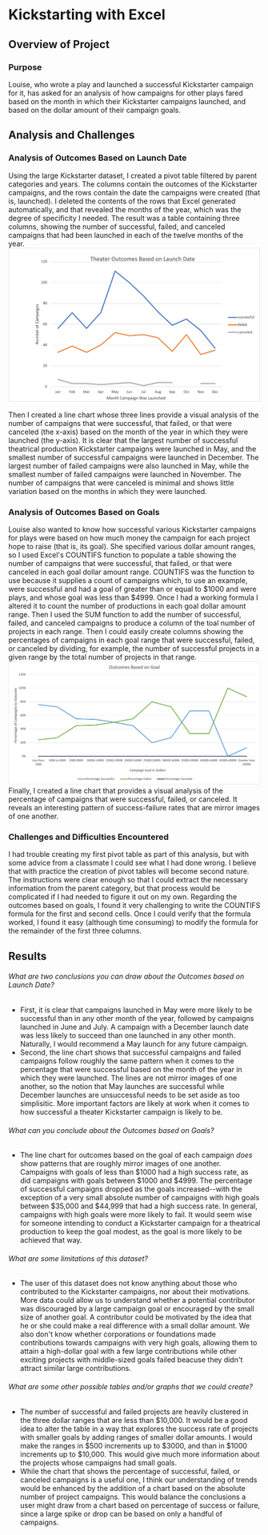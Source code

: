 # Kickstarting with Excel

## Overview of Project

### Purpose
Louise, who wrote a play and launched a successful Kickstarter campaign for it, has asked for an analysis of how campaigns for other plays fared based on the month in which their Kickstarter campaigns launched, and based on the dollar amount of their campaign goals.

## Analysis and Challenges

### Analysis of Outcomes Based on Launch Date
Using the large Kickstarter dataset, I created a pivot table filtered by parent categories and years. The columns contain the outcomes of the Kickstarter campaigns, and the rows contain the date the campaigns were created (that is, launched). I deleted the contents of the rows that Excel generated automatically, and that revealed the months of the year, which was the degree of specificity I needed. The result was a table containing three columns, showing the number of successful, failed, and canceled campaigns that had been launched in each of the twelve months of the year. 
![mypic2](https://github.com/JGGall/kickstarter-analysis/blob/main/Resources/Theater_Outcomes_vs_Launch.png)

Then I created a line chart whose three lines provide a visual analysis of the number of campaigns that were successful, that failed, or that were canceled (the x-axis) based on the month of the year in which they were launched (the y-axis). It is clear that the largest number of successful theatrical production Kickstarter campaigns were launched in May, and the smallest number of successful campaigns were launched in December. The largest number of failed campaigns were also launched in May, while the smallest number of failed campaigns were launched in November. The number of campaigns that were canceled is minimal and shows little variation based on the months in which they were launched.

### Analysis of Outcomes Based on Goals
Louise also wanted to know how successful various Kickstarter campaigns for plays were based on how much money the campaign for each project hope to raise (that is, its goal). She specified various dollar amount ranges, so I used Excel's COUNTIFS function to populate a table showing the number of campaigns that were successful, that failed, or that were canceled in each goal dollar amount range. COUNTIFS was the function to use because it supplies a count of campaigns which, to use an example, were successful and had a goal of greater than or equal to $1000 and were plays, and whose goal was less than $4999. Once I had a working formula I altered it to count the number of productions in each goal dollar amount range. Then I used the SUM function to add the number of successful, failed, and canceled campaigns to produce a column of the toal number of projects in each range. Then I could easily create columns showing the percentages of campaigns in each goal range that were successful, failed, or canceled by dividing, for example, the number of successful projects in a given range by the total number of projects in that range. 
![mypic1](https://github.com/JGGall/kickstarter-analysis/blob/main/Resources/Outcomes_vs_Goals.png)
Finally, I created a line chart that provides a visual analysis of the percentage of campaigns that were successful, failed, or canceled. It reveals an interesting pattern of success-failure rates that are mirror images of one another.

### Challenges and Difficulties Encountered
I had trouble creating my first pivot table as part of this analysis, but with some advice from a classmate I could see what I had done wrong. I believe that with practice the creation of pivot tables will become second nature. The instructions were clear enough so that I could extract the necessary information from the parent category, but that process would be complicated if I had needed to figure it out on my own. Regarding the outcomes based on goals, I found it very challenging to write the COUNTIFS formula for the first and second cells. Once I could verify that the formula worked, I found it easy (although time consuming) to modify the formula for the remainder of the first three columns.

## Results

###### What are two conclusions you can draw about the Outcomes based on Launch Date?
- First, it is clear that campaigns launched in May were more likely to be successful than in any other month of the year, followed by campaigns launched in June and July. A campaign with a December launch date was less likely to succeed than one launched in any other month. Naturally, I would recommend a May launch for any future campaign.
- Second, the line chart shows that successful campaigns and failed campaigns follow roughly the same pattern when it comes to the percentage that were successful based on the month of the year in which they were launched. The lines are not mirror images of one another, so the notion that May launches are successful while December launches are unsuccessful needs to be set aside as too simplisitic. More important factors are likely at work when it comes to how successful a theater Kickstarter campaign is likely to be.

###### What can you conclude about the Outcomes based on Goals?
- The line chart for outcomes based on the goal of each campaign *does* show patterns that are roughly mirror images of one another. Campaigns with goals of less than $1000 had a high success rate, as did campaigns with goals between $1000 and $4999. The percentage of successful campaigns dropped as the goals increased--with the exception of a very small absolute number of campaigns with high goals between $35,000 and $44,999 that had a high success rate. In general, campaigns with high goals were more likely to fail. It would seem wise for someone intending to conduct a Kickstarter campaign for a theatrical production to keep the goal modest, as the goal is more likely to be achieved that way.

###### What are some limitations of this dataset?
- The user of this dataset does not know anything about those who contributed to the Kickstarter campaigns, nor about their motivations. More data could allow us to understand whether a potential contributor was discouraged by a large campaign goal or encouraged by the small size of another goal. A contributor could be motivated by the idea that he or she could make a real difference with a small dollar amount. We also don't know whether corporations or foundations made contributions towards campaigns with very high goals, allowing them to attain a high-dollar goal with a few large contributions while other exciting projects with middle-sized goals failed beacuse they didn't attract similar large contributions.

###### What are some other possible tables and/or graphs that we could create?
- The number of successful and failed projects are heavily clustered in the three dollar ranges that are less than $10,000. It would be a good idea to alter the table in a way that explores the success rate of projects with smaller goals by adding ranges of smaller dollar amounts. I would make the ranges in $500 increments up to $3000, and than in $1000 increments up to $10,000. This would give much more information about the projects whose campaigns had small goals. 
- While the chart that shows the percentage of successful, failed, or canceled campaigns is a useful one, I think our understanding of trends would be enhanced by the addition of a chart based on the absolute number of project campaigns. This would balance the conclusions a user might draw from a chart based on percentage of success or failure, since a large spike or drop can be based on only a handful of campaigns.

